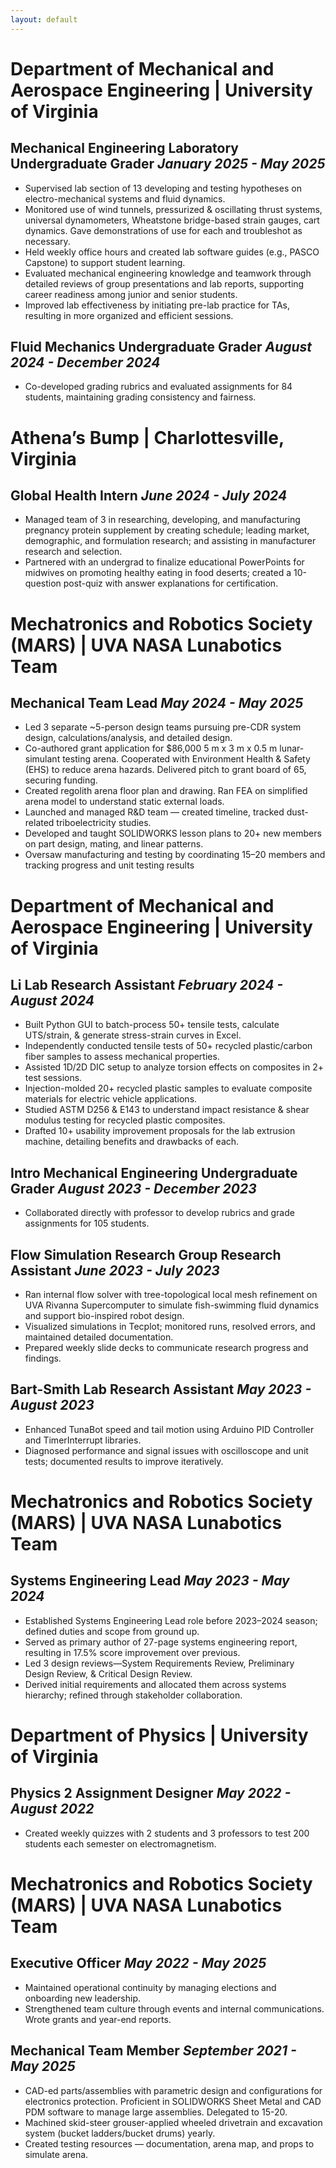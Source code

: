 ```yaml
---
layout: default
---
```

# Department of Mechanical and Aerospace Engineering | University of Virginia
## Mechanical Engineering Laboratory Undergraduate Grader	_January 2025 - May 2025_
- Supervised lab section of 13 developing and testing hypotheses on electro-mechanical systems and fluid dynamics. 
- Monitored use of wind tunnels, pressurized & oscillating thrust systems, universal dynamometers, Wheatstone bridge-based strain gauges, cart dynamics. Gave demonstrations of use for each and troubleshot as necessary.
- Held weekly office hours and created lab software guides (e.g., PASCO Capstone) to support student learning.
- Evaluated mechanical engineering knowledge and teamwork through detailed reviews of group presentations and lab reports, supporting career readiness among junior and senior students.
- Improved lab effectiveness by initiating pre-lab practice for TAs, resulting in more organized and efficient sessions.

## Fluid Mechanics Undergraduate Grader	_August 2024 - December 2024_
- Co-developed grading rubrics and evaluated assignments for 84 students, maintaining grading consistency and fairness.

# Athena’s Bump | Charlottesville, Virginia
## Global Health Intern	_June 2024 - July 2024_
- Managed team of 3 in researching, developing, and manufacturing pregnancy protein supplement by creating schedule; leading market, demographic, and formulation research; and assisting in manufacturer research and selection.
- Partnered with an undergrad to finalize educational PowerPoints for midwives on promoting healthy eating in food deserts; created a 10-question post-quiz with answer explanations for certification.

# Mechatronics and Robotics Society (MARS) | UVA NASA Lunabotics Team
## Mechanical Team Lead	_May 2024 - May 2025_
- Led 3 separate ~5-person design teams pursuing pre-CDR system design, calculations/analysis, and detailed design. 
- Co-authored grant application for $86,000 5 m x 3 m x 0.5 m lunar-simulant testing arena. Cooperated with Environment Health & Safety (EHS) to reduce arena hazards. Delivered pitch to grant board of 65, securing funding.
- Created regolith arena floor plan and drawing. Ran FEA on simplified arena model to understand static external loads.
- Launched and managed R&D team — created timeline, tracked dust-related triboelectricity studies.
- Developed and taught SOLIDWORKS lesson plans to 20+ new members on part design, mating, and linear patterns.
- Oversaw manufacturing and testing by coordinating 15–20 members and tracking progress and unit testing results

# Department of Mechanical and Aerospace Engineering | University of Virginia
## Li Lab Research Assistant	_February 2024 - August 2024_
- Built Python GUI to batch-process 50+ tensile tests, calculate UTS/strain, & generate stress-strain curves in Excel.
- Independently conducted tensile tests of 50+ recycled plastic/carbon fiber samples to assess mechanical properties.
- Assisted 1D/2D DIC setup to analyze torsion effects on composites in 2+ test sessions.
- Injection-molded 20+ recycled plastic samples to evaluate composite materials for electric vehicle applications.
- Studied ASTM D256 & E143 to understand impact resistance & shear modulus testing for recycled plastic composites.
- Drafted 10+ usability improvement proposals for the lab extrusion machine, detailing benefits and drawbacks of each.

## Intro Mechanical Engineering Undergraduate Grader	_August 2023 - December 2023_
- Collaborated directly with professor to develop rubrics and grade assignments for 105 students.

## Flow Simulation Research Group Research Assistant	_June 2023 - July 2023_
- Ran internal flow solver with tree-topological local mesh refinement on UVA Rivanna Supercomputer to simulate fish-swimming fluid dynamics and support bio-inspired robot design.
- Visualized simulations in Tecplot; monitored runs, resolved errors, and maintained detailed documentation.
- Prepared weekly slide decks to communicate research progress and findings.

## Bart-Smith Lab Research Assistant	_May 2023 - August 2023_
- Enhanced TunaBot speed and tail motion using Arduino PID Controller and TimerInterrupt libraries.
- Diagnosed performance and signal issues with oscilloscope and unit tests; documented results to improve iteratively.

# Mechatronics and Robotics Society (MARS) | UVA NASA Lunabotics Team
## Systems Engineering Lead	_May 2023 - May 2024_
- Established Systems Engineering Lead role before 2023–2024 season; defined duties and scope from ground up.
- Served as primary author of 27-page systems engineering report, resulting in 17.5% score improvement over previous.
- Led 3 design reviews—System Requirements Review, Preliminary Design Review, & Critical Design Review.
- Derived initial requirements and allocated them across systems hierarchy; refined through stakeholder collaboration.

# Department of Physics |	University of Virginia
## Physics 2 Assignment Designer	_May 2022 - August 2022_
- Created weekly quizzes with 2 students and 3 professors to test 200 students each semester on electromagnetism.

# Mechatronics and Robotics Society (MARS) | UVA NASA Lunabotics Team
## Executive Officer	_May 2022 - May 2025_
- Maintained operational continuity by managing elections and onboarding new leadership.
- Strengthened team culture through events and internal communications. Wrote grants and year-end reports.
## Mechanical Team Member	_September 2021 - May 2025_
- CAD-ed parts/assemblies with parametric design and configurations for electronics protection. Proficient in  SOLIDWORKS Sheet Metal and CAD PDM software to manage large assemblies. Delegated to 15-20.
- Machined skid-steer grouser-applied wheeled drivetrain and excavation system (bucket ladders/bucket drums) yearly.
- Created testing resources — documentation, arena map, and props to simulate arena.
